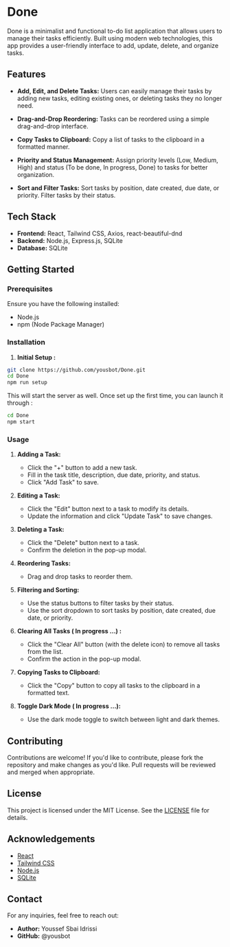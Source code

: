 # Done

Done is a minimalist and functional to-do list application that allows users to manage their tasks efficiently. Built using modern web technologies, this app provides a user-friendly interface to add, update, delete, and organize tasks.

## Features

- **Add, Edit, and Delete Tasks:** Users can easily manage their tasks by adding new tasks, editing existing ones, or deleting tasks they no longer need.

- **Drag-and-Drop Reordering:** Tasks can be reordered using a simple drag-and-drop interface.

- **Copy Tasks to Clipboard:** Copy a list of tasks to the clipboard in a formatted manner.

- **Priority and Status Management:** Assign priority levels (Low, Medium, High) and status (To be done, In progress, Done) to tasks for better organization.

- **Sort and Filter Tasks:** Sort tasks by position, date created, due date, or priority. Filter tasks by their status.

## Tech Stack

- **Frontend:** React, Tailwind CSS, Axios, react-beautiful-dnd
- **Backend:** Node.js, Express.js, SQLite
- **Database:** SQLite

## Getting Started

### Prerequisites

Ensure you have the following installed:

- Node.js
- npm (Node Package Manager)

### Installation

1. **Initial Setup :**

```bash
git clone https://github.com/yousbot/Done.git
cd Done
npm run setup
```

This will start the server as well. Once set up the first time, you can launch it through :

```bash
cd Done
npm start
```

### Usage

1. **Adding a Task:**

   - Click the "+" button to add a new task.
   - Fill in the task title, description, due date, priority, and status.
   - Click "Add Task" to save.

2. **Editing a Task:**
   - Click the "Edit" button next to a task to modify its details.
   - Update the information and click "Update Task" to save changes.
3. **Deleting a Task:**

   - Click the "Delete" button next to a task.
   - Confirm the deletion in the pop-up modal.

4. **Reordering Tasks:**

   - Drag and drop tasks to reorder them.

5. **Filtering and Sorting:**

   - Use the status buttons to filter tasks by their status.
   - Use the sort dropdown to sort tasks by position, date created, due date, or priority.

6. **Clearing All Tasks ( In progress ...) :**

   - Click the "Clear All" button (with the delete icon) to remove all tasks from the list.
   - Confirm the action in the pop-up modal.

7. **Copying Tasks to Clipboard:**

   - Click the "Copy" button to copy all tasks to the clipboard in a formatted text.

8. **Toggle Dark Mode ( In progress ...):**

   - Use the dark mode toggle to switch between light and dark themes.

## Contributing

Contributions are welcome! If you'd like to contribute, please fork the repository and make changes as you'd like. Pull requests will be reviewed and merged when appropriate.

## License

This project is licensed under the MIT License. See the [LICENSE](LICENSE) file for details.

## Acknowledgements

- [React](https://reactjs.org/)
- [Tailwind CSS](https://tailwindcss.com/)
- [Node.js](https://nodejs.org/)
- [SQLite](https://www.sqlite.org/index.html)

## Contact

For any inquiries, feel free to reach out:

- **Author:** Youssef Sbai Idrissi
- **GitHub:** @yousbot
